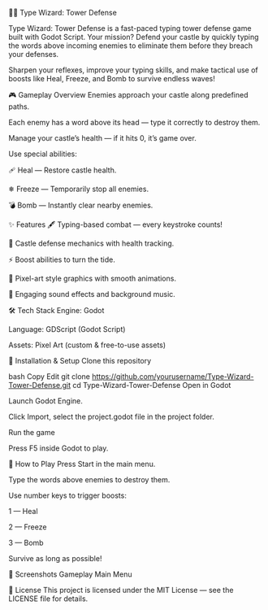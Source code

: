 🧙‍♂️ Type Wizard: Tower Defense


Type Wizard: Tower Defense is a fast-paced typing tower defense game built with Godot Script.
Your mission? Defend your castle by quickly typing the words above incoming enemies to eliminate them before they breach your defenses.

Sharpen your reflexes, improve your typing skills, and make tactical use of boosts like Heal, Freeze, and Bomb to survive endless waves!

🎮 Gameplay Overview
Enemies approach your castle along predefined paths.

Each enemy has a word above its head — type it correctly to destroy them.

Manage your castle’s health — if it hits 0, it’s game over.

Use special abilities:

🩹 Heal — Restore castle health.

❄ Freeze — Temporarily stop all enemies.

💣 Bomb — Instantly clear nearby enemies.

✨ Features
🖋 Typing-based combat — every keystroke counts!

🏰 Castle defense mechanics with health tracking.

⚡ Boost abilities to turn the tide.

🎨 Pixel-art style graphics with smooth animations.

🎵 Engaging sound effects and background music.

🛠 Tech Stack
Engine: Godot

Language: GDScript (Godot Script)

Assets: Pixel Art (custom & free-to-use assets)

🚀 Installation & Setup
Clone this repository

bash
Copy
Edit
git clone https://github.com/yourusername/Type-Wizard-Tower-Defense.git
cd Type-Wizard-Tower-Defense
Open in Godot

Launch Godot Engine.

Click Import, select the project.godot file in the project folder.

Run the game

Press F5 inside Godot to play.

🎯 How to Play
Press Start in the main menu.

Type the words above enemies to destroy them.

Use number keys to trigger boosts:

1 — Heal

2 — Freeze

3 — Bomb

Survive as long as possible!

📸 Screenshots
Gameplay	Main Menu

📜 License
This project is licensed under the MIT License — see the LICENSE file for details.
